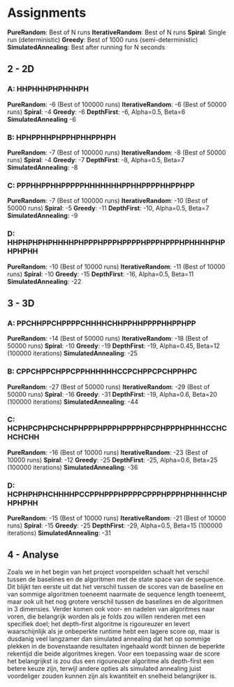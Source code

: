 # Assignments
**PureRandom**: Best of N runs
**IterativeRandom**: Best of N runs
**Spiral**: Single run (deterministic)
**Greedy**: Best of 1000 runs (semi-deterministic)
**SimulatedAnnealing**: Best after running for N seconds

## 2 - 2D
### A: HHPHHHPHPHHHPH
**PureRandom**: -6 (Best of 100000 runs)
**IterativeRandom**: -6 (Best of 50000 runs)
**Spiral**: -4
**Greedy**: -6
**DepthFirst**: -6, Alpha=0.5, Beta=6
**SimulatedAnnealing** -6

### B: HPHPPHHPHPPHPHHPPHPH
**PureRandom**: -7 (Best of 100000 runs)
**IterativeRandom**: -8 (Best of 50000 runs)
**Spiral**: -4
**Greedy**: -7
**DepthFirst**: -8, Alpha=0.5, Beta=7
**SimulatedAnnealing**: -8

### C: PPPHHPPHHPPPPPHHHHHHHPPHHPPPPHHPPHPP
**PureRandom**: -7 (Best of 100000 runs)
**IterativeRandom**: -10 (Best of 50000 runs)
**Spiral**: -5
**Greedy**: -11
**DepthFirst**: -10, Alpha=0.5, Beta=7
**SimulatedAnnealing**: -9

### D: HHPHPHPHPHHHHPHPPPHPPPHPPPPHPPPHPPPHPHHHHPHPHPHPHH
**PureRandom**: -10 (Best of 10000 runs)
**IterativeRandom**: -11 (Best of 10000 runs)
**Spiral**: -10
**Greedy**: -15
**DepthFirst**: -16, Alpha=0.5, Beta=11
**SimulatedAnnealing**: -22 

## 3 - 3D
### A: PPCHHPPCHPPPPCHHHHCHHPPHHPPPPHHPPHPP
**PureRandom**: -14 (Best of 50000 runs)
**IterativeRandom**: -18 (Best of 50000 runs)
**Spiral**: -10
**Greedy**: -19
**DepthFirst**: -19, Alpha=0.45, Beta=12 (100000 iterations)
**SimulatedAnnealing**: -25

### B: CPPCHPPCHPPCPPHHHHHHCCPCHPPCPCHPPHPC
**PureRandom**: -27 (Best of 50000 runs)
**IterativeRandom**: -29 (Best of 50000 runs)
**Spiral**: -16
**Greedy**: -31
**DepthFirst**: -19, Alpha=0.6, Beta=20 (100000 iterations)
**SimulatedAnnealing**: -44

### C: HCPHPCPHPCHCHPHPPPHPPPHPPPPHPCPHPPPHPHHHCCHCHCHCHH
**PureRandom**: -16 (Best of 10000 runs)
**IterativeRandom**: -23 (Best of 10000 runs)
**Spiral**: -12
**Greedy**: -25
**DepthFirst**: -25, Alpha=0.6, Beta=25 (100000 iterations)
**SimulatedAnnealing**: -36

### D: HCPHPHPHCHHHHPCCPPHPPPHPPPPCPPPHPPPHPHHHHCHPHPHPHH
**PureRandom**: -15 (Best of 10000 runs)
**IterativeRandom**: -21 (Best of 10000 runs)
**Spiral**: -15
**Greedy**: -25
**DepthFirst**: -29, Alpha=0.5, Beta=15 (100000 iterations)
**SimulatedAnnealing**: -31

## 4 - Analyse
Zoals we in het begin van het project voorspelden schaalt het verschil tussen 
de baselines en de algoritmen met de state space van de sequence. Dit 
blijkt ten eerste uit dat het verschil tussen de scores van de baseline en van 
sommige algoritmen toeneemt naarmate de sequence length toeneemt, maar ook uit 
het nog grotere verschil tussen de baselines en de algoritmen in 3 dimensies. 
Verder komen ook voor- en nadelen van algoritmes naar voren, die belangrijk 
worden als je folds zou willen renderen met een specifiek doel; het depth-first 
algoritme is rigoureuzer en levert waarschijnlijk als je onbeperkte runtime 
hebt een lagere score op, maar is dusdanig veel langzamer dan simulated 
annealing dat het op sommige plekken in de bovenstaande resultaten ingehaald 
wordt binnen de beperkte rekentijd die beide algoritmes kregen. Voor een 
toepassing waar de score het belangrijkst is zou dus een rigoureuzer algoritme 
als depth-first een betere keuze zijn, terwijl andere opties als simulated 
annealing juist voordeliger zouden kunnen zijn als kwantiteit en snelheid 
belangrijker is.
